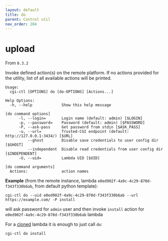 ```yaml
---
layout: default
title: do
parent: Control util
nav_order: 204
---
```

# upload

From `0.3.2`

Invoke defined action(s) on the remote platform. If no actions provided for the utility, list of all
available actions will be printed.

```
Usage:
  cgi-ctl [OPTIONS] do [do-OPTIONS] [Actions...]

Help Options:
  -h, --help             Show this help message

[do command options]
      -l, --login=       Login name (default: admin) [$LOGIN]
      -p, --password=    Password (default: admin) [$PASSWORD]
      -P, --ask-pass     Get password from stdin [$ASK_PASS]
      -u, --url=         Trusted-CGI endpoint (default: http://127.0.0.1:3434/) [$URL]
          --ghost        Disable save credentials to user config dir [$GHOST]
          --independent  Disable read credentials from user config dir [$INDEPENDENT]
      -U, --uid=         Lambda UID [$UID]

[do command arguments]
  Actions:               action names
```


**Example** (from the remote instance, lambda `e0ed902f-4a9c-4c29-870d-f343f330b6ab`, from default python template):

```
cgi-ctl do --uid e0ed902f-4a9c-4c29-870d-f343f330b6ab --url https://example.com/ -P install
```

will ask password for `admin` user and then invoke `install` action for `e0ed902f-4a9c-4c29-870d-f343f330b6ab` lambda


For a [cloned](../clone) lambda it is enough to just call `do`:

```
cgi-ctl do install
```